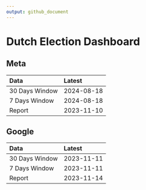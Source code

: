 ```yaml
---
output: github_document
---
```


# Dutch Election Dashboard



## Meta


|Data           |Latest     |
|:--------------|:----------|
|30 Days Window |2024-08-18 |
|7 Days Window  |2024-08-18 |
|Report         |2023-11-10 |

## Google


|Data           |Latest     |
|:--------------|:----------|
|30 Days Window |2023-11-11 |
|7 Days Window  |2023-11-11 |
|Report         |2023-11-14 |
